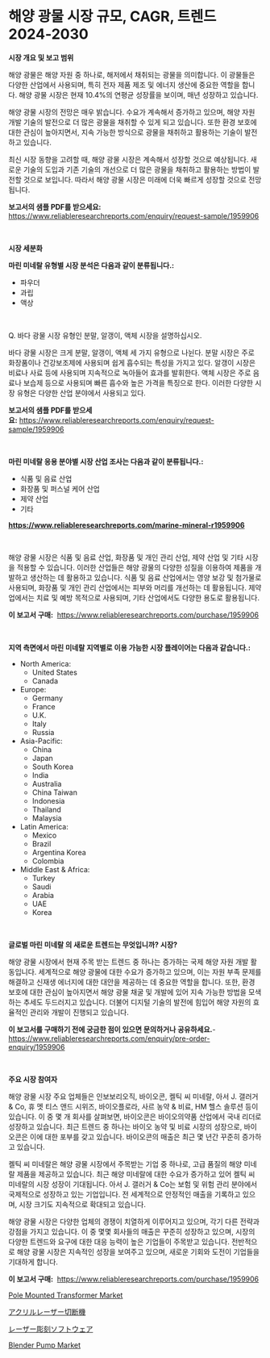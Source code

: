<p><h1>해양 광물 시장 규모, CAGR, 트렌드 2024-2030</h1></p><p><strong>시장 개요 및 보고 범위</strong></p>
<p><p>해양 광물은 해양 자원 중 하나로, 해저에서 채취되는 광물을 의미합니다. 이 광물들은 다양한 산업에서 사용되며, 특히 전자 제품 제조 및 에너지 생산에 중요한 역할을 합니다. 해양 광물 시장은 현재 10.4%의 연평균 성장률을 보이며, 매년 성장하고 있습니다.</p><p>해양 광물 시장의 전망은 매우 밝습니다. 수요가 계속해서 증가하고 있으며, 해양 자원 개발 기술의 발전으로 더 많은 광물을 채취할 수 있게 되고 있습니다. 또한 환경 보호에 대한 관심이 높아지면서, 지속 가능한 방식으로 광물을 채취하고 활용하는 기술이 발전하고 있습니다.</p><p>최신 시장 동향을 고려할 때, 해양 광물 시장은 계속해서 성장할 것으로 예상됩니다. 새로운 기술의 도입과 기존 기술의 개선으로 더 많은 광물을 채취하고 활용하는 방법이 발전할 것으로 보입니다. 따라서 해양 광물 시장은 미래에 더욱 빠르게 성장할 것으로 전망됩니다.</p></p>
<p><strong>보고서의 샘플 PDF를 받으세요:</strong> <a href="https://www.reliableresearchreports.com/enquiry/request-sample/1959906">https://www.reliableresearchreports.com/enquiry/request-sample/1959906</a></p>
<p>&nbsp;</p>
<p><strong>시장 세분화</strong></p>
<p><strong>마린 미네랄 유형별 시장 분석은 다음과 같이 분류됩니다.:</strong></p>
<p><ul><li>파우더</li><li>과립</li><li>액상</li></ul></p>
<p>&nbsp;</p>
<p><p>Q. 바다 광물 시장 유형인 분말, 알갱이, 액체 시장을 설명하십시오.</p><p>바다 광물 시장은 크게 분말, 알갱이, 액체 세 가지 유형으로 나뉜다. 분말 시장은 주로 화장품이나 건강보조제에 사용되며 쉽게 흡수되는 특성을 가지고 있다. 알갱이 시장은 비료나 사료 등에 사용되며 지속적으로 녹아들어 효과를 발휘한다. 액체 시장은 주로 음료나 보습제 등으로 사용되며 빠른 흡수와 높은 가격을 특징으로 한다. 이러한 다양한 시장 유형은 다양한 산업 분야에서 사용되고 있다.</p></p>
<p><strong>보고서의 샘플 PDF를 받으세요:</strong>&nbsp;<a href="https://www.reliableresearchreports.com/enquiry/request-sample/1959906">https://www.reliableresearchreports.com/enquiry/request-sample/1959906</a></p>
<p>&nbsp;</p>
<p><strong> 마린 미네랄 응용 분야별 시장 산업 조사는 다음과 같이 분류됩니다.:</strong></p>
<p><ul><li>식품 및 음료 산업</li><li>화장품 및 퍼스널 케어 산업</li><li>제약 산업</li><li>기타</li></ul></p>
<p><strong><a href="https://www.reliableresearchreports.com/marine-mineral-r1959906">https://www.reliableresearchreports.com/marine-mineral-r1959906</a></strong></p>
<p>&nbsp;</p>
<p><p>해양 광물 시장은 식품 및 음료 산업, 화장품 및 개인 관리 산업, 제약 산업 및 기타 시장을 적용할 수 있습니다. 이러한 산업들은 해양 광물의 다양한 성질을 이용하여 제품을 개발하고 생산하는 데 활용하고 있습니다. 식품 및 음료 산업에서는 영양 보강 및 첨가물로 사용되며, 화장품 및 개인 관리 산업에서는 피부와 머리를 개선하는 데 활용됩니다. 제약업에서는 치료 및 예방 목적으로 사용되며, 기타 산업에서도 다양한 용도로 활용됩니다.</p></p>
<p><strong>이 보고서 구매:</strong>&nbsp; <a href="https://www.reliableresearchreports.com/purchase/1959906">https://www.reliableresearchreports.com/purchase/1959906</a></p>
<p>&nbsp;</p>
<p><strong>지역 측면에서 마린 미네랄 지역별로 이용 가능한 시장 플레이어는 다음과 같습니다.:</strong></p>
<p><ul>
    <li>
        North America:
        <ul>
            <li>United States</li>
            <li>Canada</li>
        </ul>
    </li>
    <li>
        Europe:
        <ul>
            <li>Germany</li>
            <li>France</li>
            <li>U.K.</li>
            <li>Italy</li>
            <li>Russia</li>
        </ul>
    </li>
    <li>
        Asia-Pacific:
        <ul>
            <li>China</li>
            <li>Japan</li>
            <li>South Korea</li>
            <li>India</li>
            <li>Australia</li>
            <li>China Taiwan</li>
            <li>Indonesia</li>
            <li>Thailand</li>
            <li>Malaysia</li>
        </ul>
    </li>
    <li>
        Latin America:
        <ul>
            <li>Mexico</li>
            <li>Brazil</li>
            <li>Argentina Korea</li>
            <li>Colombia</li>
        </ul>
    </li>
    <li>
        Middle East & Africa:
        <ul>
            <li>Turkey</li>
            <li>Saudi</li>
            <li>Arabia</li>
            <li>UAE</li>
            <li>Korea</li>
        </ul>
    </li>
    </ul></p>
<p>&nbsp;</p>
<p><strong>글로벌 마린 미네랄 의 새로운 트렌드는 무엇입니까? 시장?</strong></p>
<p><p>해양 광물 시장에서 현재 주목 받는 트렌드 중 하나는 증가하는 국제 해양 자원 개발 활동입니다. 세계적으로 해양 광물에 대한 수요가 증가하고 있으며, 이는 자원 부족 문제를 해결하고 신재생 에너지에 대한 대안을 제공하는 데 중요한 역할을 합니다. 또한, 환경 보호에 대한 관심이 높아지면서 해양 광물 채굴 및 개발에 있어 지속 가능한 방법을 모색하는 추세도 두드러지고 있습니다. 더불어 디지털 기술의 발전에 힘입어 해양 자원의 효율적인 관리와 개발이 진행되고 있습니다.</p></p>
<p><strong>이 보고서를 구매하기 전에 궁금한 점이 있으면 문의하거나 공유하세요.</strong>- <a href="https://www.reliableresearchreports.com/enquiry/pre-order-enquiry/1959906">https://www.reliableresearchreports.com/enquiry/pre-order-enquiry/1959906</a></p>
<p>&nbsp;</p>
<p><strong>주요 시장 참여자</strong></p>
<p><p>해양 광물 시장 주요 업체들은 인보보리오직, 바이오콘, 켈틱 씨 미네랄, 아서 J. 갤러거 & Co, 휴 멧 티스 앤드 시위즈, 바이오플로라, 사르 농약 & 비료, HM 헬스 솔루션 등이 있습니다. 이 중 몇 개 회사를 살펴보면, 바이오콘은 바이오의약품 산업에서 국내 리더로 성장하고 있습니다. 최근 트렌드 중 하나는 바이오 농약 및 비료 시장의 성장으로, 바이오콘은 이에 대한 포부를 갖고 있습니다. 바이오콘의 매출은 최근 몇 년간 꾸준히 증가하고 있습니다.</p><p>켈틱 씨 미네랄은 해양 광물 시장에서 주목받는 기업 중 하나로, 고급 품질의 해양 미네랄 제품을 제공하고 있습니다. 최근 해양 미네랄에 대한 수요가 증가하고 있어 켈틱 씨 미네랄의 시장 성장이 기대됩니다. 아서 J. 갤러거 & Co는 보험 및 위험 관리 분야에서 국제적으로 성장하고 있는 기업입니다. 전 세계적으로 안정적인 매출을 기록하고 있으며, 시장 크기도 지속적으로 확대되고 있습니다.</p><p>해양 광물 시장은 다양한 업체의 경쟁이 치열하게 이루어지고 있으며, 각기 다른 전략과 강점을 가지고 있습니다. 이 중 몇몇 회사들의 매출은 꾸준히 성장하고 있으며, 시장의 다양한 트렌드와 요구에 대한 대응 능력이 높은 기업들이 주목받고 있습니다. 전반적으로 해양 광물 시장은 지속적인 성장을 보여주고 있으며, 새로운 기회와 도전이 기업들을 기대하게 합니다.</p></p>
<p><strong>이 보고서 구매:</strong>&nbsp;&nbsp;<a href="https://www.reliableresearchreports.com/purchase/1959906">https://www.reliableresearchreports.com/purchase/1959906</a></p>
<p><p><a href="https://github.com/peachesmcdowel1/Market-Research-Report-List-2/blob/main/pole-mounted-transformer-market.md">Pole Mounted Transformer Market</a></p><p><a href="https://github.com/one-cool-chick/Market-Research-Report-List-1/blob/main/792520930201.md">アクリルレーザー切断機</a></p><p><a href="https://github.com/avbqbctihcbe2/Market-Research-Report-List-1/blob/main/526504230202.md">レーザー彫刻ソフトウェア</a></p><p><a href="https://github.com/redneck06/Market-Research-Report-List-2/blob/main/blender-pump-market.md">Blender Pump Market</a></p></p>